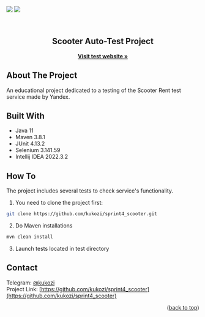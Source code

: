 <!-- PROJECT SHIELDS -->
[![][GitHub-shield]][GitHub-url]
[![][Java-shield]][Java-url]

<!-- PROJECT LOGO -->
<br />
<div align="center">

<h2 align="center">Scooter Auto-Test Project</h2>

  <p align="center">
    <a href="https://qa-scooter.praktikum-services.ru"><strong>Visit test website »</strong></a>
    <br />
  </p>
</div>


<!-- ABOUT THE PROJECT -->
## About The Project
An educational project dedicated to a testing of the Scooter Rent test service made by Yandex.

## Built With
* Java 11
* Maven 3.8.1
* JUnit 4.13.2
* Selenium 3.141.59
* Intellij IDEA 2022.3.2

## How To
The project includes several tests to check service's functionality.
1. You need to clone the project first:
```sh
git clone https://github.com/kukozi/sprint4_scooter.git
```
2. Do Maven installations
```sh
mvn clean install
```
3. Launch tests located in test directory


<!-- CONTACT -->
## Contact
Telegram: [@kukozi](https://t.me/kukozi) 
</br>
Project Link: [https://github.com/kukozi/sprint4_scooter](https://github.com/kukozi/sprint4_scooter)


<p align="right">(<a href="#readme-top">back to top</a>)</p>

<!-- MARKDOWN LINKS & IMAGES -->
<!-- https://www.markdownguide.org/basic-syntax/#reference-style-links -->
[Java-shield]: https://img.shields.io/badge/Java-ED8B00?style=for-the-badge&logo=java&logoColor=white
[Java-url]: https://www.java.com/en/
[GitHub-shield]: https://img.shields.io/badge/GitHub-100000?style=for-the-badge&logo=github&logoColor=white
[GitHub-url]: https://github.com/kukozi
